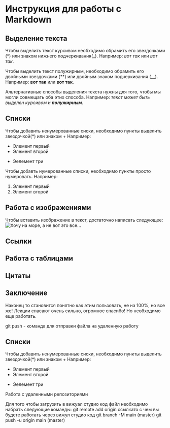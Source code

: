 # Инструкция для работы с Markdown

## Выделение текста
Чтобы выделить текст курсивом необходимо обрамить его звездочками (*) или знаком нижнего подчеркивания(_). Например: *вот так* или _вот так_.

Чтобы выделить текст полужирным, необходимо обрамить его двойными звездочками (**)
 или двойным знаком подчеркивания (__).
  Например: **вот так** или __вот так__.

  Альтернативные способы выделения текста нужны для того, чтобы мы могли совмещать оба этих способа. Например: _текст может быть выделен курсивом и **полужирным**_.

## Спиcки
Чтобы добавить ненумерованные сиски, необходимо пункты выделить звездочкой(*) или знаком + Например:
* Элемент первый
* Элемент второй
+ Эелемент три

Чтобы добавть нумерованные списки, необходимо пункты просто нумеровать. Например:

1. Элемент первый
2. Элемент второй

## Работа с изображениями

Чтобы вставить изображение в текст, достаточно написать следующее: 
![Хочу на море, а не вот это все...](sea.jpg)

## Ссылки

## Работа с таблицами

## Цитаты

## Заключение 

Наконец то становится понятно как этим пользовать, не на 100%, но все же! Лекции спасают очень сильно, огромное спасибо! Но необходимо еще работать.

git push - команда для отправки файла на удаленную работу

## Спиcки
Чтобы добавить ненумерованные сиски, необходимо пункты выделить звездочкой(*) или знаком + Например:
* Элемент первый
* Элемент второй
+ Эелемент три

Работа с удаленными репозиториями

Для того чтобы загрузить в вижуал студио код файл необходимо набрать следующие команды:
git remote add origin ссылкато с чем вы будете работать через вижул студио код
git branch -M main (master)
git push -u origin main (master)
